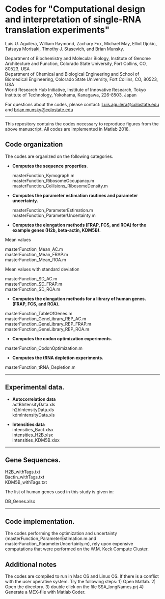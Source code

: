 Codes for "Computational design and interpretation of single-RNA translation experiments"
=======

Luis U. Aguilera, William Raymond, Zachary Fox, Michael May, Elliot Djokic, Tatsuya Morisaki, Timothy J. Stasevich, and Brian Munsky. <br/>

Department of Biochemistry and Molecular Biology, Institute of Genome Architecture and Function, Colorado State University, Fort Collins, CO, 80523, USA <br/>
Department of Chemical and Biological Engineering and School of Biomedical Engineering, Colorado State University, Fort Collins, CO, 80523, USA <br/>
World Research Hub Initiative, Institute of Innovative Research, Tokyo Institute of Technology, Yokohama, Kanagawa, 226-8503, Japan <br/>

For questions about the codes, please contact:  Luis.aguilera@colostate.edu and brian.munsky@colostate.edu <br/>

---

This repository contains the codes necessary to reproduce figures from the above manuscript. All codes are implemented in Matlab 2018. <br/>

## Code organization <br/>

The codes are organized on the following categories. <br/>

* **Computes the sequence properties.** <br/>

  masterFunction_Kymograph.m <br/>
  masterFunction_RibosomeOccupancy.m <br/>
  masterFunction_Collisions_RibosomeDensity.m <br/>

* **Computes the parameter estimation routines and parameter uncertainty.**

  masterFunction_ParameterEstimation.m <br/>
  masterFunction_ParameterUncertainty.m <br/>
  
 * **Computes the elongation methods (FRAP, FCS, and ROA) for the example genes (H2b, beta-actin, KDM5B).** <br/>
 
 Mean values <br/>
 
  masterFunction_Mean_AC.m <br/>
  masterFunction_Mean_FRAP.m <br/>
  masterFunction_Mean_ROA.m <br/>

Mean values with standard deviation <br/>

  masterFunction_SD_AC.m <br/>
  masterFunction_SD_FRAP.m <br/>
  masterFunction_SD_ROA.m <br/>
  
  * **Computes the elongation methods for a library of human genes. (FRAP, FCS, and ROA).** <br/>

  masterFunction_TableOfGenes.m <br/>
  masterFunction_GeneLibrary_REP_AC.m <br/>
  masterFunction_GeneLibrary_REP_FRAP.m <br/>
  masterFunction_GeneLibrary_REP_ROA.m <br/>

 * **Computes the codon optimization experiments.** <br/>

  masterFunction_CodonOptimization.m <br/>
  
  * **Computes the tRNA depletion experiments.** <br/>

  masterFunction_tRNA_Depletion.m <br/>

---

## Experimental data. <br/>

* **Autocorrelation data** <br/>
actBIntensityData.xls <br/>
h2bIntensityData.xls <br/>
kdmIntensityData.xls <br/>

* **Intensities data** <br/>
intensities_Bact.xlsx <br/>
intensities_H2B.xlsx <br/>
intensities_KDM5B.xlsx <br/>

---

## Gene Sequences. <br/>

H2B_withTags.txt <br/>
Bactin_withTags.txt <br/>
KDM5B_withTags.txt <br/>

The list of human genes used in this study is given in: <br/>

DB_Genes.xlsx <br/>

---  

## Code implementation.

The codes performing the optimization and uncertainty (masterFunction_ParameterEstimation.m and masterFunction_ParameterUncertainty.m), rely upon expensive computations that were performed on the W.M. Keck Compute Cluster. 

## Additional notes

The codes are compiled to run in Mac OS and Linux OS.  If there is a conflict with the user operative system. Try the following steps: 1) Open Matlab. 2) Open the directory. 3) double click on the file SSA_longNames.prj 4) Generate a MEX-file with Matlab Coder.